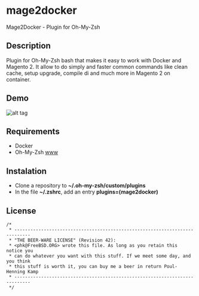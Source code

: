 # mage2docker

Mage2Docker - Plugin for Oh-My-Zsh

## Description

Plugin for Oh-My-Zsh bash that makes it easy to work with Docker and Magento 2. It allow to do simply and faster common commands like clean cache, setup upgrade, compile di and much more in Magento 2 on container.

## Demo

![alt tag](https://raw.githubusercontent.com/lukaszolszewski/mage2docker/master/static/mage2docker.gif)

## Requirements

- Docker
- Oh-My-Zsh [www](https://github.com/robbyrussell/oh-my-zsh)

## Instalation

- Clone a repository to **~/.oh-my-zsh/custom/plugins**
- In the file **~/.zshrc**, add an entry **plugins=(mage2docker)**

## License
```
/*
 * ----------------------------------------------------------------------------
 * "THE BEER-WARE LICENSE" (Revision 42):
 * <phk@FreeBSD.ORG> wrote this file. As long as you retain this notice you
 * can do whatever you want with this stuff. If we meet some day, and you think
 * this stuff is worth it, you can buy me a beer in return Poul-Henning Kamp
 * ----------------------------------------------------------------------------
 */
 ```

